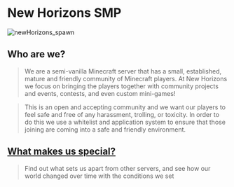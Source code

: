 # New Horizons SMP

![newHorizons_spawn](https://github.com/NewHorizonsMC/.github/blob/main/spawnAtNight.png)

## Who are we?
>We are a semi-vanilla Minecraft server that has a small, established, mature and friendly community of Minecraft players. At New Horizons we focus on bringing the  players together with community projects and events, contests, and even custom mini-games!

>This is an open and accepting community and we want our players to feel safe and free of any harassment, trolling, or toxicity. In order to do this we use a  whitelist and application system to ensure that those joining are coming into a safe and friendly environment.

## [What makes us special?](https://github.com/NewHorizonsMC/.github/blob/main/ourThing.md)

> Find out what sets us apart from other servers, and see how our world changed over time with the conditions we set
